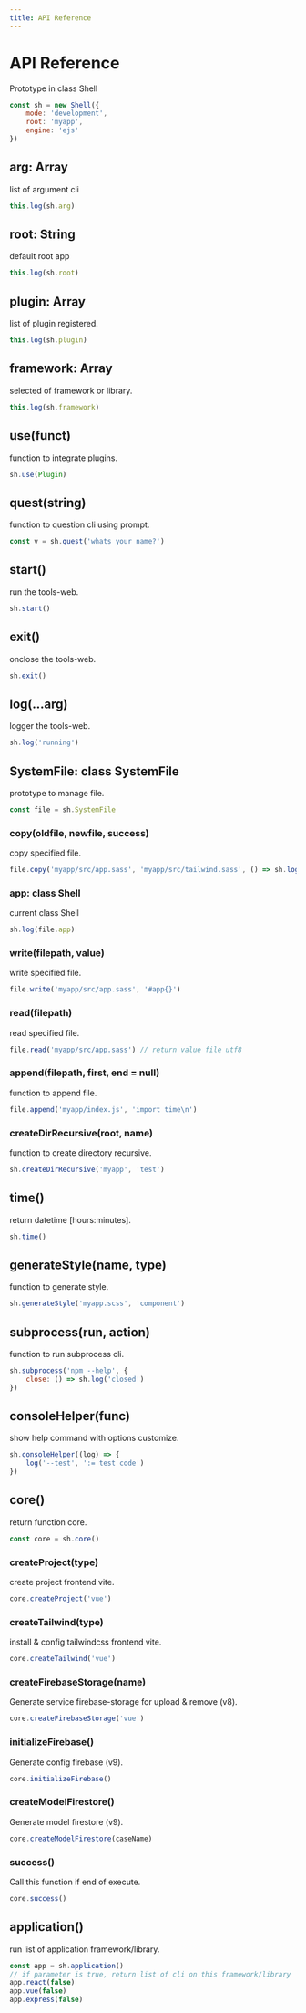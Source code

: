 ```yaml
---
title: API Reference
---
```

# API Reference
Prototype in class Shell
```javascript
const sh = new Shell({
	mode: 'development',
	root: 'myapp',
	engine: 'ejs'
})
```
## arg: Array
list of argument cli
```javascript
this.log(sh.arg)
```
## root: String
default root app
```javascript
this.log(sh.root)
```
## plugin: Array
list of plugin registered.
```javascript
this.log(sh.plugin)
```
## framework: Array
selected of framework or library.
```javascript
this.log(sh.framework)
```
## use(funct)
function to integrate plugins.
```javascript
sh.use(Plugin)
```
## quest(string)
function to question cli using prompt.
```javascript
const v = sh.quest('whats your name?')
```
## start()
run the tools-web.
```javascript
sh.start()
```
## exit()
onclose the tools-web.
```javascript
sh.exit()
```
## log(...arg)
logger the tools-web.
```javascript
sh.log('running')
```
## SystemFile: class SystemFile
prototype to manage file.
```javascript
const file = sh.SystemFile
```
### copy(oldfile, newfile, success)
copy specified file.
```javascript
file.copy('myapp/src/app.sass', 'myapp/src/tailwind.sass', () => sh.log('success'))
```
### app: class Shell
current class Shell
```javascript
sh.log(file.app)
```
### write(filepath, value)
write specified file.
```javascript
file.write('myapp/src/app.sass', '#app{}')
```
### read(filepath)
read specified file.
```javascript
file.read('myapp/src/app.sass') // return value file utf8
```
### append(filepath, first, end = null)
function to append file.
```javascript
file.append('myapp/index.js', 'import time\n')
```
### createDirRecursive(root, name)
function to create directory recursive.
```javascript
sh.createDirRecursive('myapp', 'test')
```
## time()
return datetime [hours:minutes].
```javascript
sh.time()
```
## generateStyle(name, type)
function to generate style.
```javascript
sh.generateStyle('myapp.scss', 'component')
```
## subprocess(run, action)
function to run subprocess cli.
```javascript
sh.subprocess('npm --help', {
	close: () => sh.log('closed')
})
```
## consoleHelper(func)
show help command with options customize.
```javascript
sh.consoleHelper((log) => {
	log('--test', ':= test code')
})
```
## core()
return function core.
```javascript
const core = sh.core()
```
### createProject(type)
create project frontend vite.
```javascript
core.createProject('vue')
```
### createTailwind(type)
install & config tailwindcss frontend vite.
```javascript
core.createTailwind('vue')
```
### createFirebaseStorage(name)
Generate service firebase-storage for upload & remove (v8).
```javascript
core.createFirebaseStorage('vue')
```
### initializeFirebase()
Generate config firebase (v9).
```javascript
core.initializeFirebase()
```
### createModelFirestore()
Generate model firestore (v9).
```javascript
core.createModelFirestore(caseName)
```
### success()
Call this function if end of execute.
```javascript
core.success()
```
## application()
run list of application framework/library.
```javascript
const app = sh.application()
// if parameter is true, return list of cli on this framework/library
app.react(false)
app.vue(false)
app.express(false)
```